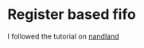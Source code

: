 # Register based fifo
I followed the tutorial on [nandland](https://www.nandland.com/vhdl/modules/module-fifo-regs-with-flags.html)